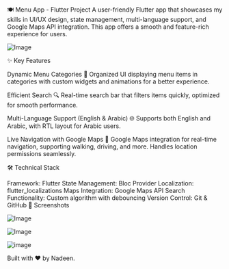 🍽️ Menu App - Flutter Project
A user-friendly Flutter app that showcases my skills in UI/UX design, state management, multi-language support, and Google Maps API integration. This app offers a smooth and feature-rich experience for users.


![Image](https://github.com/user-attachments/assets/b97fbaf3-5e98-4392-ae50-9b8a2b36a3e1)


✨ Key Features

Dynamic Menu Categories 📂
Organized UI displaying menu items in categories with custom widgets and animations for a better experience.

Efficient Search 🔍
Real-time search bar that filters items quickly, optimized for smooth performance.

Multi-Language Support (English & Arabic) 🌐
Supports both English and Arabic, with RTL layout for Arabic users.

Live Navigation with Google Maps 📍
Google Maps integration for real-time navigation, supporting walking, driving, and more. Handles location permissions seamlessly.

🛠️ Technical Stack

Framework: Flutter
State Management: Bloc Provider
Localization: flutter_localizations
Maps Integration: Google Maps API
Search Functionality: Custom algorithm with debouncing
Version Control: Git & GitHub
📸 Screenshots

![Image](https://github.com/user-attachments/assets/f9b0bfba-3fe8-4764-9eb2-c4fd126d5ccf)

![Image](https://github.com/user-attachments/assets/2449574b-6eb6-4257-a464-c84d9253fe35)

![image](https://github.com/user-attachments/assets/f5a2aac5-0196-474a-af0f-300543ce7851)


Built with ❤️ by Nadeen.

